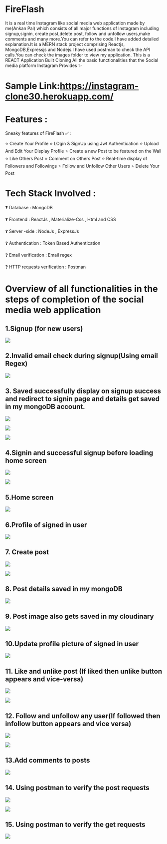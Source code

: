 # FireFlash
  It is a real time Instagram like social media web application made by me(Ankan Pal) which consists of all major functions of Instagram including signup,signin, create post,delete post, follow and unfollow users,make comments and many more.You can refer to the code.I have added detailed explanation.It is a MERN stack project comprising Reactjs, MongoDB,Expressjs and Nodejs.I have used postman to check the API calls.You can check the images folder to view my application.
This is a REACT Application Built Cloning All the basic functionalities that the Social media platform Instagram Provides ✨

# Sample Link:https://instagram-clone30.herokuapp.com/

# Features :
Sneaky features of FireFlash ✅ :

⭐ Create Your Profile ⭐ LOgin & SignUp using Jwt Authentication ⭐ Upload And Edit Your Display Profile ⭐ Create a new Post to be featured on the Wall ⭐ Like Others Post ⭐ Comment on Others Post ⭐ Real-time display of Followers and Followings ⭐ Follow and Unfollow Other Users ⭐ Delete Your Post

# Tech Stack Involved :
❓ Database : MongoDB

❓ Frontend : ReactJs , Materialize-Css , Html and CSS

❓ Server -side : NodeJs , ExpressJs

❓ Authentication : Token Based Authentication

❓ Email verification : Email regex

❓ HTTP requests verification : Postman

 

# Overview of all functionalities in the steps of completion of the social media web application
## 1.Signup (for new users)


![](images/signup.png)


## 2.Invalid email check during signup(Using email Regex)



![](images/signup2mainpng.png)


## 3. Saved successfully display on signup success and redirect to signin page and details get saved in my mongoDB account.


![](images/valid.png)


![](images/save.png)

![](images/mongo1.png)

## 4.Signin and successful signup before loading home screen

![](images/signin.png)

![](images/successful.png)

## 5.Home screen 


![](images/post1.png)


## 6.Profile of signed in user

![](images/profile2.png)

## 7. Create post

![](images/savepost.png)

![](images/successful%20post.png)


## 8. Post details saved in my mongoDB

  ![](images/mongo2.png)
  
## 9. Post image also gets saved in my cloudinary

  ![](images/cloudinary1.png)
  
 ## 10.Update profile picture of signed in user
 
  ![](images/profilepic.png)
  
  
  
  
## 11. Like and unlike post (If liked then unlike button appears and vice-versa) 
  
   ![](images/like.png)
  
  
  
   ![](images/unlike.png)
  
  
  ## 12. Follow and unfollow any user(If followed then infollow button appears and vice versa)
  
   ![](images/follow.png)
  
  
   ![](images/Unfollow.png)
  
  
  
  ## 13.Add comments to posts
  
  
   ![](images/comment.png)
  
  
  
 ## 14. Using postman to verify the post requests 
 
 
 ![](images/postman1.png)
 
 
 
 
 ![](images/postman2.png)
 
 
 
 ## 15. Using postman to verify the get requests 
 
 
 
 ![](images/postman3.png)
 
 
 
 
  
